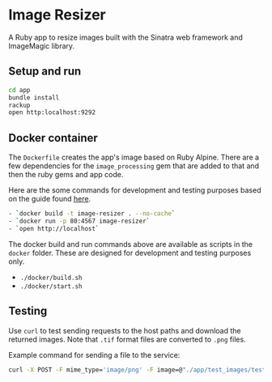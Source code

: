 # Image Resizer

A Ruby app to resize images built with the Sinatra web framework and ImageMagic library.

## Setup and run

```sh
cd app
bundle install
rackup
open http:localhost:9292
```

## Docker container

The `Dockerfile` creates the app's image based on Ruby Alpine. There are a few dependencies for the `image_processing` gem that are added to that and then the ruby gems and app code.

Here are the some commands for development and testing purposes based on the guide found [here](https://www.codewithjason.com/dockerize-sinatra-application/).

```sh
- `docker build -t image-resizer . --no-cache`
- `docker run -p 80:4567 image-resizer`
- `open http://localhost`
```

The docker build and run commands above are available as scripts in the `docker` folder. These are designed for development and testing purposes only.

- `./docker/build.sh`
- `./docker/start.sh`


## Testing

Use `curl` to test sending requests to the host paths and download the returned images. Note that `.tif` format files are converted to `.png` files.

Example command for sending a file to the service:

```sh
curl -X POST -F mime_type='image/png' -F image=@"./app/test_images/test-png.png" http://localhost/image --output test-image-resizer.png
```